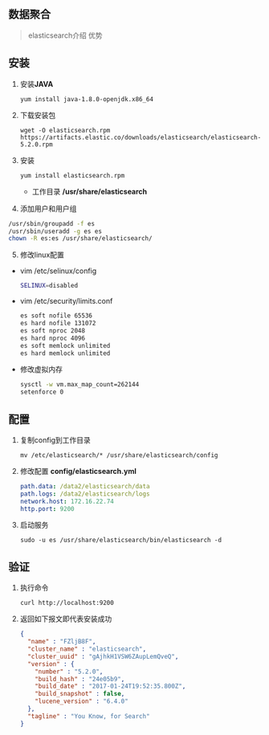 ## 数据聚合

> elasticsearch介绍 优势 

## 安装

1. 安装**JAVA**

   ```shell
   yum install java-1.8.0-openjdk.x86_64
   ```

2. 下载安装包 

   ```shell
   wget -O elasticsearch.rpm  https://artifacts.elastic.co/downloads/elasticsearch/elasticsearch-5.2.0.rpm
   ```

3. 安装

   ```shell
   yum install elasticsearch.rpm
   ```

   - 工作目录 **/usr/share/elasticsearch**

4. 添加用户和用户组

  ```sh
  /usr/sbin/groupadd -f es
  /usr/sbin/useradd -g es es
  chown -R es:es /usr/share/elasticsearch/
  ```

5. 修改linux配置

- vim /etc/selinux/config

  ```sh
  SELINUX=disabled
  ```

- vim /etc/security/limits.conf

  ```sh
  es soft nofile 65536
  es hard nofile 131072
  es soft nproc 2048
  es hard nproc 4096
  es soft memlock unlimited
  es hard memlock unlimited
  ```

- 修改虚拟内存

  ```sh
  sysctl -w vm.max_map_count=262144
  setenforce 0
  ```

## 配置

1. 复制config到工作目录 

   ```shell
   mv /etc/elasticsearch/* /usr/share/elasticsearch/config
   ```

2. 修改配置 **config/elasticsearch.yml**

   ```yaml
   path.data: /data2/elasticsearch/data
   path.logs: /data2/elasticsearch/logs
   network.host: 172.16.22.74
   http.port: 9200
   ```

3. 启动服务

   ```shell
   sudo -u es /usr/share/elasticsearch/bin/elasticsearch -d
   ```

## 验证

1. 执行命令 

   ```shell
   curl http://localhost:9200
   ```

2. 返回如下报文即代表安装成功

   ```json
   {
     "name" : "FZljB8F",
     "cluster_name" : "elasticsearch",
     "cluster_uuid" : "gAjhkH1VSW6ZAupLemQveQ",
     "version" : {
       "number" : "5.2.0",
       "build_hash" : "24e05b9",
       "build_date" : "2017-01-24T19:52:35.800Z",
       "build_snapshot" : false,
       "lucene_version" : "6.4.0"
     },
     "tagline" : "You Know, for Search"
   }
   ```